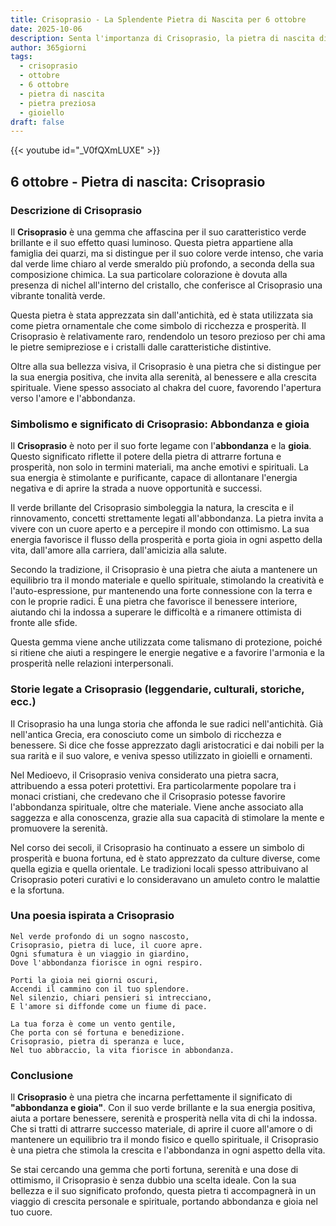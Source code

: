 ```yaml
---
title: Crisoprasio - La Splendente Pietra di Nascita per 6 ottobre
date: 2025-10-06
description: Senta l'importanza di Crisoprasio, la pietra di nascita di 6 ottobre che simboleggia Abbondanza e gioia. Lasci che la sua bellezza e il suo significato illuminino la sua giornata.
author: 365giorni
tags:
  - crisoprasio
  - ottobre
  - 6 ottobre
  - pietra di nascita
  - pietra preziosa
  - gioiello
draft: false
---
```


{{< youtube id="_V0fQXmLUXE" >}}

## 6 ottobre - Pietra di nascita: Crisoprasio

### Descrizione di Crisoprasio

Il **Crisoprasio** è una gemma che affascina per il suo caratteristico verde brillante e il suo effetto quasi luminoso. Questa pietra appartiene alla famiglia dei quarzi, ma si distingue per il suo colore verde intenso, che varia dal verde lime chiaro al verde smeraldo più profondo, a seconda della sua composizione chimica. La sua particolare colorazione è dovuta alla presenza di nichel all'interno del cristallo, che conferisce al Crisoprasio una vibrante tonalità verde.

Questa pietra è stata apprezzata sin dall'antichità, ed è stata utilizzata sia come pietra ornamentale che come simbolo di ricchezza e prosperità. Il Crisoprasio è relativamente raro, rendendolo un tesoro prezioso per chi ama le pietre semipreziose e i cristalli dalle caratteristiche distintive.

Oltre alla sua bellezza visiva, il Crisoprasio è una pietra che si distingue per la sua energia positiva, che invita alla serenità, al benessere e alla crescita spirituale. Viene spesso associato al chakra del cuore, favorendo l'apertura verso l'amore e l'abbondanza.

### Simbolismo e significato di Crisoprasio: Abbondanza e gioia

Il **Crisoprasio** è noto per il suo forte legame con l'**abbondanza** e la **gioia**. Questo significato riflette il potere della pietra di attrarre fortuna e prosperità, non solo in termini materiali, ma anche emotivi e spirituali. La sua energia è stimolante e purificante, capace di allontanare l'energia negativa e di aprire la strada a nuove opportunità e successi.

Il verde brillante del Crisoprasio simboleggia la natura, la crescita e il rinnovamento, concetti strettamente legati all'abbondanza. La pietra invita a vivere con un cuore aperto e a percepire il mondo con ottimismo. La sua energia favorisce il flusso della prosperità e porta gioia in ogni aspetto della vita, dall'amore alla carriera, dall'amicizia alla salute.

Secondo la tradizione, il Crisoprasio è una pietra che aiuta a mantenere un equilibrio tra il mondo materiale e quello spirituale, stimolando la creatività e l'auto-espressione, pur mantenendo una forte connessione con la terra e con le proprie radici. È una pietra che favorisce il benessere interiore, aiutando chi la indossa a superare le difficoltà e a rimanere ottimista di fronte alle sfide.

Questa gemma viene anche utilizzata come talismano di protezione, poiché si ritiene che aiuti a respingere le energie negative e a favorire l'armonia e la prosperità nelle relazioni interpersonali.

### Storie legate a Crisoprasio (leggendarie, culturali, storiche, ecc.)

Il Crisoprasio ha una lunga storia che affonda le sue radici nell'antichità. Già nell'antica Grecia, era conosciuto come un simbolo di ricchezza e benessere. Si dice che fosse apprezzato dagli aristocratici e dai nobili per la sua rarità e il suo valore, e veniva spesso utilizzato in gioielli e ornamenti.

Nel Medioevo, il Crisoprasio veniva considerato una pietra sacra, attribuendo a essa poteri protettivi. Era particolarmente popolare tra i monaci cristiani, che credevano che il Crisoprasio potesse favorire l'abbondanza spirituale, oltre che materiale. Viene anche associato alla saggezza e alla conoscenza, grazie alla sua capacità di stimolare la mente e promuovere la serenità.

Nel corso dei secoli, il Crisoprasio ha continuato a essere un simbolo di prosperità e buona fortuna, ed è stato apprezzato da culture diverse, come quella egizia e quella orientale. Le tradizioni locali spesso attribuivano al Crisoprasio poteri curativi e lo consideravano un amuleto contro le malattie e la sfortuna.

### Una poesia ispirata a Crisoprasio

```
Nel verde profondo di un sogno nascosto,
Crisoprasio, pietra di luce, il cuore apre.
Ogni sfumatura è un viaggio in giardino,
Dove l'abbondanza fiorisce in ogni respiro.

Porti la gioia nei giorni oscuri,
Accendi il cammino con il tuo splendore.
Nel silenzio, chiari pensieri si intrecciano,
E l'amore si diffonde come un fiume di pace.

La tua forza è come un vento gentile,
Che porta con sé fortuna e benedizione.
Crisoprasio, pietra di speranza e luce,
Nel tuo abbraccio, la vita fiorisce in abbondanza.
```

### Conclusione

Il **Crisoprasio** è una pietra che incarna perfettamente il significato di **"abbondanza e gioia"**. Con il suo verde brillante e la sua energia positiva, aiuta a portare benessere, serenità e prosperità nella vita di chi la indossa. Che si tratti di attrarre successo materiale, di aprire il cuore all'amore o di mantenere un equilibrio tra il mondo fisico e quello spirituale, il Crisoprasio è una pietra che stimola la crescita e l'abbondanza in ogni aspetto della vita.

Se stai cercando una gemma che porti fortuna, serenità e una dose di ottimismo, il Crisoprasio è senza dubbio una scelta ideale. Con la sua bellezza e il suo significato profondo, questa pietra ti accompagnerà in un viaggio di crescita personale e spirituale, portando abbondanza e gioia nel tuo cuore.